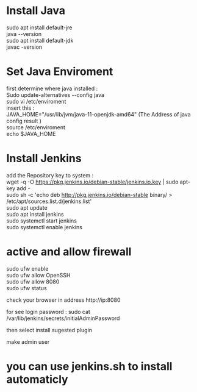 # Install Java <br>
sudo apt install default-jre <br>
java --version <br>
sudo apt install default-jdk <br>
javac -version <br>

# Set Java Enviroment <br>
first determine where java installed : <br>
Sudo update-alternatives --config java <br>
sudo vi /etc/enviroment <br>
insert this : <br>
JAVA_HOME="/usr/lib/jvm/java-11-openjdk-amd64"   (The Address of java config result ) <br>
source /etc/enviroment <br>
echo $JAVA_HOME <br>

# Install Jenkins
add the Repository key to system : <br>
wget -q -O https://pkg.jenkins.io/debian-stable/jenkins.io.key | sudo apt-key add - <br>
sudo sh -c 'echo deb http://pkg.jenkins.io/debian-stable binary/ > /etc/apt/sources.list.d/jenkins.list' <br>
sudo apt update <br>
sudo apt install jenkins <br>
sudo systemctl start jenkins <br>
sudo systemctl enable jenkins <br>

# active and allow firewall 
sudo ufw enable <br>
sudo ufw allow  OpenSSH <br>
sudo ufw allow 8080 <br>
sudo ufw status <br>

check your browser in address http://ip:8080 <br>

for see login password : sudo cat /var/lib/jenkins/secrets/initialAdminPassword <br>

then select install sugested plugin <br>

make admin user <br>


# you can use jenkins.sh to install automaticly 


